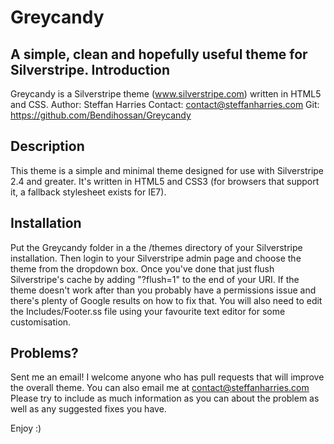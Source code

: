 Greycandy
=============
A simple, clean and hopefully useful theme for Silverstripe.
Introduction
-------------
 Greycandy is a Silverstripe theme (www.silverstripe.com) written in HTML5 and CSS.
 Author: Steffan Harries
 Contact: contact@steffanharries.com
 Git: https://github.com/Bendihossan/Greycandy 

Description
-------------
This theme is a simple and minimal theme designed for use with Silverstripe 2.4 and greater.  It's written in HTML5 and CSS3 (for browsers that support it, a fallback stylesheet exists for IE7). 

Installation
-------------
Put the Greycandy folder in a the /themes directory of your Silverstripe installation. Then login to your Silverstripe admin page and choose the theme from the dropdown box. Once you've done that just flush Silverstripe's cache by adding "?flush=1" to the end of your URI. If the theme doesn't work after than you probably have a permissions issue and there's plenty of Google results on how to fix that. You will also need to edit the Includes/Footer.ss file using your favourite text editor for some customisation. 

Problems?
-------------
Sent me an email! I welcome anyone who has pull requests that will improve the overall theme. You can also email me at contact@steffanharries.com Please try to include as much information as you can about the problem as well as any suggested fixes you have.


Enjoy :)